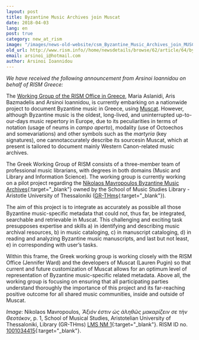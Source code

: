 ```yaml
---
layout: post
title: Byzantine Music Archives join Muscat
date: 2018-04-03
lang: en
post: true
category: new_at_rism
image: "/images/news-old-website/csm_Byzantine_Music_Archives_join_MUSCAT_Seite_2_42a9f3f6c7.jpg"
old_url: http://www.rism.info//home/newsdetails/browse/62/article/64/byzantine-music-archives-join-muscat.html
email: arsinoi_i@hotmail.com
author: Arsinoi Ioannidou
---
```


_We have received the following announcement from Arsinoi Ioannidou on behalf of RISM Greece:_

The [Working Group of the RISM Office in Greece](/international/working-groups.html), Maria Aslanidi, Aris Bazmadelis and Arsinoi Ioannidou, is currently embarking on a nationwide project to document Byzantine music in Greece, using [Muscat](/community/muscat.html). However, although Byzantine music is the oldest, long-lived, and uninterrupted up-to-our-days music repertory in Europe, due to its peculiarities in terms of notation (usage of neums in _campo aperto_), modality (use of Octoechos and somevariations) and other symbols such as the _martyria_ (key signatures), one cannotaccurately describe its sourcesin Muscat, which at present is tailored to document mainly Western Canon-related music archives.

The Greek Working Group of RISM consists of a three-member team of professional music librarians, with degrees in both domains (Music and Library and Information Science). The working group is currently working on a pilot project regarding the [Νikolaos Mavropoulos Byzantine Music Archives](https://sophia.mus.auth.gr/xmlui/handle/123456789/862){:target="_blank"} owned by the School of Music Studies Library - Aristotle University of Thessaloniki ([GR-THms](https://opac.rism.info/search?View=rism&siglum=GR-THms&Language=en){:target="_blank"}).

The aim of this project is to integrate as accurately as possible all those Byzantine music-specific metadata that could not, thus far, be integrated, searchable and retrievable in Muscat. This challenging and exciting task presupposes expertise and skills a) in identifying and describing music archival resources, b) in music cataloging, c) in manuscript cataloging, d) in reading and analyzing Byzantine music manuscripts, and last but not least, e) in corresponding with user’s tasks.

Within this frame, the Greek working group is working closely with the RISM Office (Jennifer Ward) and the developers of Muscat (Lauren Pugin) so that current and future customization of Muscat allows for an optimum level of representation of Byzantine music-specific related metadata. Above all, the working group is focusing on ensuring that all participating parties understand thoroughly the importance of this project and its far-reaching positive outcome for all shared music communities, inside and outside of Muscat.

_Image_: Nikolaos Mavropoulos, _Ἄξιόν ἐστιν ὡς ἀληθῶς μακαρίζειν σε τὴν Θεοτόκον_, p. 1, School of Musical Studies, Aristotelian University of Thessaloniki, Library (GR-THms) [LMS NM 1](http://sophia.mus.auth.gr/xmlui/handle/123456789/867){:target="_blank"}. RISM ID no. [1001034415](https://opac.rism.info/search?id=1001034415&Language=en){:target="_blank"}.


